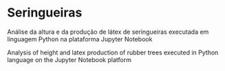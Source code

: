 # Seringueiras
Análise da altura e da produção de látex de seringueiras executada em linguagem Python na plataforma Jupyter Notebook


Analysis of height and latex production of rubber trees executed in Python language on the Jupyter Notebook platform

